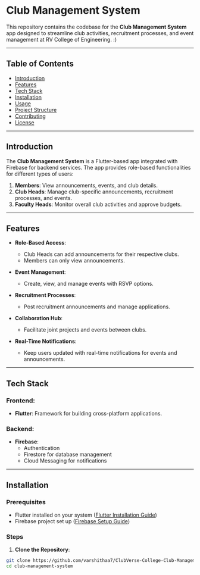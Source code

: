 # Club Management System

This repository contains the codebase for the **Club Management System** app designed to streamline club activities, recruitment processes, and event management at RV College of Engineering. :)


---

## Table of Contents

- [Introduction](#introduction)
- [Features](#features)
- [Tech Stack](#tech-stack)
- [Installation](#installation)
- [Usage](#usage)
- [Project Structure](#project-structure)
- [Contributing](#contributing)
- [License](#license)

---

## Introduction

The **Club Management System** is a Flutter-based app integrated with Firebase for backend services. The app provides role-based functionalities for different types of users:

1. **Members**: View announcements, events, and club details.
2. **Club Heads**: Manage club-specific announcements, recruitment processes, and events.
3. **Faculty Heads**: Monitor overall club activities and approve budgets.

---

## Features

- **Role-Based Access**:
  - Club Heads can add announcements for their respective clubs.
  - Members can only view announcements.
  
- **Event Management**:
  - Create, view, and manage events with RSVP options.

- **Recruitment Processes**:
  - Post recruitment announcements and manage applications.

- **Collaboration Hub**:
  - Facilitate joint projects and events between clubs.

- **Real-Time Notifications**:
  - Keep users updated with real-time notifications for events and announcements.

---

## Tech Stack

### **Frontend**:
- **Flutter**: Framework for building cross-platform applications.

### **Backend**:
- **Firebase**:
  - Authentication
  - Firestore for database management
  - Cloud Messaging for notifications

---

## Installation

### Prerequisites

- Flutter installed on your system ([Flutter Installation Guide](https://flutter.dev/docs/get-started/install))
- Firebase project set up ([Firebase Setup Guide](https://firebase.google.com/docs/flutter/setup))

### Steps

1. **Clone the Repository**:

```bash
git clone https://github.com/varshithaa7/ClubVerse-College-Club-Management-app.git
cd club-management-system
